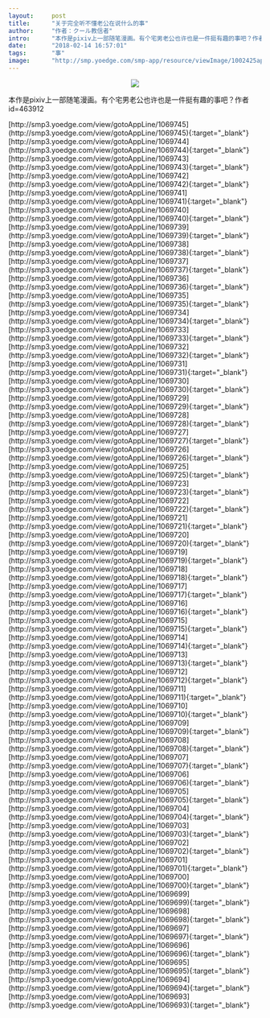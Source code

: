 ```yaml
---
layout:     post
title:      "关于完全听不懂老公在说什么的事"
author:     "作者：クール教信者"
intro:      "本作是pixiv上一部随笔漫画。有个宅男老公也许也是一件挺有趣的事吧？作者id=463912"
date:       "2018-02-14 16:57:01"
tags:       "事"
image:      "http://smp.yoedge.com/smp-app/resource/viewImage/1002425appline.png"
---
```

<div style="text-align: center">
<p><img src="http://smp.yoedge.com/smp-app/resource/viewImage/1002425appline.png"/></p>
</div>
<p class="post-meta">
<span>本作是pixiv上一部随笔漫画。有个宅男老公也许也是一件挺有趣的事吧？作者id=463912</span>
</p>
[http://smp3.yoedge.com/view/gotoAppLine/1069745](http://smp3.yoedge.com/view/gotoAppLine/1069745){:target="_blank"}
[http://smp3.yoedge.com/view/gotoAppLine/1069744](http://smp3.yoedge.com/view/gotoAppLine/1069744){:target="_blank"}
[http://smp3.yoedge.com/view/gotoAppLine/1069743](http://smp3.yoedge.com/view/gotoAppLine/1069743){:target="_blank"}
[http://smp3.yoedge.com/view/gotoAppLine/1069742](http://smp3.yoedge.com/view/gotoAppLine/1069742){:target="_blank"}
[http://smp3.yoedge.com/view/gotoAppLine/1069741](http://smp3.yoedge.com/view/gotoAppLine/1069741){:target="_blank"}
[http://smp3.yoedge.com/view/gotoAppLine/1069740](http://smp3.yoedge.com/view/gotoAppLine/1069740){:target="_blank"}
[http://smp3.yoedge.com/view/gotoAppLine/1069739](http://smp3.yoedge.com/view/gotoAppLine/1069739){:target="_blank"}
[http://smp3.yoedge.com/view/gotoAppLine/1069738](http://smp3.yoedge.com/view/gotoAppLine/1069738){:target="_blank"}
[http://smp3.yoedge.com/view/gotoAppLine/1069737](http://smp3.yoedge.com/view/gotoAppLine/1069737){:target="_blank"}
[http://smp3.yoedge.com/view/gotoAppLine/1069736](http://smp3.yoedge.com/view/gotoAppLine/1069736){:target="_blank"}
[http://smp3.yoedge.com/view/gotoAppLine/1069735](http://smp3.yoedge.com/view/gotoAppLine/1069735){:target="_blank"}
[http://smp3.yoedge.com/view/gotoAppLine/1069734](http://smp3.yoedge.com/view/gotoAppLine/1069734){:target="_blank"}
[http://smp3.yoedge.com/view/gotoAppLine/1069733](http://smp3.yoedge.com/view/gotoAppLine/1069733){:target="_blank"}
[http://smp3.yoedge.com/view/gotoAppLine/1069732](http://smp3.yoedge.com/view/gotoAppLine/1069732){:target="_blank"}
[http://smp3.yoedge.com/view/gotoAppLine/1069731](http://smp3.yoedge.com/view/gotoAppLine/1069731){:target="_blank"}
[http://smp3.yoedge.com/view/gotoAppLine/1069730](http://smp3.yoedge.com/view/gotoAppLine/1069730){:target="_blank"}
[http://smp3.yoedge.com/view/gotoAppLine/1069729](http://smp3.yoedge.com/view/gotoAppLine/1069729){:target="_blank"}
[http://smp3.yoedge.com/view/gotoAppLine/1069728](http://smp3.yoedge.com/view/gotoAppLine/1069728){:target="_blank"}
[http://smp3.yoedge.com/view/gotoAppLine/1069727](http://smp3.yoedge.com/view/gotoAppLine/1069727){:target="_blank"}
[http://smp3.yoedge.com/view/gotoAppLine/1069726](http://smp3.yoedge.com/view/gotoAppLine/1069726){:target="_blank"}
[http://smp3.yoedge.com/view/gotoAppLine/1069725](http://smp3.yoedge.com/view/gotoAppLine/1069725){:target="_blank"}
[http://smp3.yoedge.com/view/gotoAppLine/1069723](http://smp3.yoedge.com/view/gotoAppLine/1069723){:target="_blank"}
[http://smp3.yoedge.com/view/gotoAppLine/1069722](http://smp3.yoedge.com/view/gotoAppLine/1069722){:target="_blank"}
[http://smp3.yoedge.com/view/gotoAppLine/1069721](http://smp3.yoedge.com/view/gotoAppLine/1069721){:target="_blank"}
[http://smp3.yoedge.com/view/gotoAppLine/1069720](http://smp3.yoedge.com/view/gotoAppLine/1069720){:target="_blank"}
[http://smp3.yoedge.com/view/gotoAppLine/1069719](http://smp3.yoedge.com/view/gotoAppLine/1069719){:target="_blank"}
[http://smp3.yoedge.com/view/gotoAppLine/1069718](http://smp3.yoedge.com/view/gotoAppLine/1069718){:target="_blank"}
[http://smp3.yoedge.com/view/gotoAppLine/1069717](http://smp3.yoedge.com/view/gotoAppLine/1069717){:target="_blank"}
[http://smp3.yoedge.com/view/gotoAppLine/1069716](http://smp3.yoedge.com/view/gotoAppLine/1069716){:target="_blank"}
[http://smp3.yoedge.com/view/gotoAppLine/1069715](http://smp3.yoedge.com/view/gotoAppLine/1069715){:target="_blank"}
[http://smp3.yoedge.com/view/gotoAppLine/1069714](http://smp3.yoedge.com/view/gotoAppLine/1069714){:target="_blank"}
[http://smp3.yoedge.com/view/gotoAppLine/1069713](http://smp3.yoedge.com/view/gotoAppLine/1069713){:target="_blank"}
[http://smp3.yoedge.com/view/gotoAppLine/1069712](http://smp3.yoedge.com/view/gotoAppLine/1069712){:target="_blank"}
[http://smp3.yoedge.com/view/gotoAppLine/1069711](http://smp3.yoedge.com/view/gotoAppLine/1069711){:target="_blank"}
[http://smp3.yoedge.com/view/gotoAppLine/1069710](http://smp3.yoedge.com/view/gotoAppLine/1069710){:target="_blank"}
[http://smp3.yoedge.com/view/gotoAppLine/1069709](http://smp3.yoedge.com/view/gotoAppLine/1069709){:target="_blank"}
[http://smp3.yoedge.com/view/gotoAppLine/1069708](http://smp3.yoedge.com/view/gotoAppLine/1069708){:target="_blank"}
[http://smp3.yoedge.com/view/gotoAppLine/1069707](http://smp3.yoedge.com/view/gotoAppLine/1069707){:target="_blank"}
[http://smp3.yoedge.com/view/gotoAppLine/1069706](http://smp3.yoedge.com/view/gotoAppLine/1069706){:target="_blank"}
[http://smp3.yoedge.com/view/gotoAppLine/1069705](http://smp3.yoedge.com/view/gotoAppLine/1069705){:target="_blank"}
[http://smp3.yoedge.com/view/gotoAppLine/1069704](http://smp3.yoedge.com/view/gotoAppLine/1069704){:target="_blank"}
[http://smp3.yoedge.com/view/gotoAppLine/1069703](http://smp3.yoedge.com/view/gotoAppLine/1069703){:target="_blank"}
[http://smp3.yoedge.com/view/gotoAppLine/1069702](http://smp3.yoedge.com/view/gotoAppLine/1069702){:target="_blank"}
[http://smp3.yoedge.com/view/gotoAppLine/1069701](http://smp3.yoedge.com/view/gotoAppLine/1069701){:target="_blank"}
[http://smp3.yoedge.com/view/gotoAppLine/1069700](http://smp3.yoedge.com/view/gotoAppLine/1069700){:target="_blank"}
[http://smp3.yoedge.com/view/gotoAppLine/1069699](http://smp3.yoedge.com/view/gotoAppLine/1069699){:target="_blank"}
[http://smp3.yoedge.com/view/gotoAppLine/1069698](http://smp3.yoedge.com/view/gotoAppLine/1069698){:target="_blank"}
[http://smp3.yoedge.com/view/gotoAppLine/1069697](http://smp3.yoedge.com/view/gotoAppLine/1069697){:target="_blank"}
[http://smp3.yoedge.com/view/gotoAppLine/1069696](http://smp3.yoedge.com/view/gotoAppLine/1069696){:target="_blank"}
[http://smp3.yoedge.com/view/gotoAppLine/1069695](http://smp3.yoedge.com/view/gotoAppLine/1069695){:target="_blank"}
[http://smp3.yoedge.com/view/gotoAppLine/1069694](http://smp3.yoedge.com/view/gotoAppLine/1069694){:target="_blank"}
[http://smp3.yoedge.com/view/gotoAppLine/1069693](http://smp3.yoedge.com/view/gotoAppLine/1069693){:target="_blank"}


